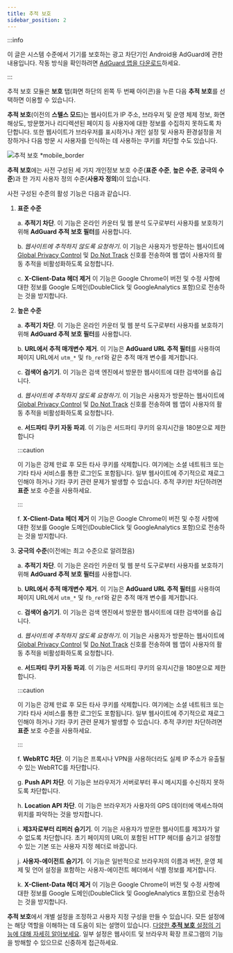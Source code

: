 ```yaml
---
title: 추적 보호
sidebar_position: 2
---
```


:::info

이 글은 시스템 수준에서 기기를 보호하는 광고 차단기인 Android용 AdGuard에 관한 내용입니다. 작동 방식을 확인하려면 [AdGuard 앱을 다운로드](https://agrd.io/download-kb-adblock)하세요.

:::

추적 보호 모듈은 **보호** 탭(화면 하단의 왼쪽 두 번째 아이콘)을 누른 다음 **추적 보호**를 선택하면 이용할 수 있습니다.

**추적 보호**(이전의 **스텔스 모드**)는 웹사이트가 IP 주소, 브라우저 및 운영 체제 정보, 화면 해상도, 방문했거나 리디렉션된 페이지 등 사용자에 대한 정보를 수집하지 못하도록 차단합니다. 또한 웹사이트가 브라우저를 표시하거나 개인 설정 및 사용자 환경설정을 저장하거나 다음 방문 시 사용자를 인식하는 데 사용하는 쿠키를 차단할 수도 있습니다.

![추적 보호 \*mobile\_border](https://cdn.adtidy.org/blog/new/y5fuztracking_protection.png)

**추적 보호**에는 사전 구성된 세 가지 개인정보 보호 수준(**표준 수준**, **높은 수준**, **궁극의 수준**)과 한 가지 사용자 정의 수준(**사용자 정의**)이 있습니다.

사전 구성된 수준의 활성 기능은 다음과 같습니다.

1. **표준 수준**

   a. **추적기 차단**. 이 기능은 온라인 카운터 및 웹 분석 도구로부터 사용자를 보호하기 위해 **AdGuard 추적 보호 필터**를 사용합니다.

   b. _웹사이트에 추적하지 않도록 요청하기_. 이 기능은 사용자가 방문하는 웹사이트에 [Global Privacy Control](https://globalprivacycontrol.org/) 및 [Do Not Track](https://en.wikipedia.org/wiki/Do_Not_Track) 신호를 전송하여 웹 앱이 사용자의 활동 추적을 비활성화하도록 요청합니다.

   c. **X-Client-Data 헤더 제거** 이 기능은 Google Chrome이 버전 및 수정 사항에 대한 정보를 Google 도메인(DoubleClick 및 GoogleAnalytics 포함)으로 전송하는 것을 방지합니다.

2. **높은 수준**

   a. **추적기 차단**. 이 기능은 온라인 카운터 및 웹 분석 도구로부터 사용자를 보호하기 위해 **AdGuard 추적 보호 필터**를 사용합니다.

   b. **URL에서 추적 매개변수 제거**. 이 기능은 **AdGuard URL 추적 필터**를 사용하여 페이지 URL에서 `utm_*` 및 `fb_ref`와 같은 추적 매개 변수를 제거합니다.

   c. **검색어 숨기기**. 이 기능은 검색 엔진에서 방문한 웹사이트에 대한 검색어를 숨깁니다.

   d. _웹사이트에 추적하지 않도록 요청하기_. 이 기능은 사용자가 방문하는 웹사이트에 [Global Privacy Control](https://globalprivacycontrol.org/) 및 [Do Not Track](https://en.wikipedia.org/wiki/Do_Not_Track) 신호를 전송하여 웹 앱이 사용자의 활동 추적을 비활성화하도록 요청합니다.

   e. **서드파티 쿠키 자동 파괴**. 이 기능은 서드파티 쿠키의 유지시간을 180분으로 제한합니다

   :::caution

   이 기능은 강제 만료 후 모든 타사 쿠키를 삭제합니다. 여기에는 소셜 네트워크 또는 기타 타사 서비스를 통한 로그인도 포함됩니다. 일부 웹사이트에 주기적으로 재로그인해야 하거나 기타 쿠키 관련 문제가 발생할 수 있습니다. 추적 쿠키만 차단하려면 **표준** 보호 수준을 사용하세요.

   :::

   f. **X-Client-Data 헤더 제거** 이 기능은 Google Chrome이 버전 및 수정 사항에 대한 정보를 Google 도메인(DoubleClick 및 GoogleAnalytics 포함)으로 전송하는 것을 방지합니다.

3. **궁극의 수준**(이전에는 최고 수준으로 알려졌음)

   a. **추적기 차단**. 이 기능은 온라인 카운터 및 웹 분석 도구로부터 사용자를 보호하기 위해 **AdGuard 추적 보호 필터**를 사용합니다.

   b. **URL에서 추적 매개변수 제거**. 이 기능은 **AdGuard URL 추적 필터**를 사용하여 페이지 URL에서 `utm_*` 및 `fb_ref`와 같은 추적 매개 변수를 제거합니다.

   c. **검색어 숨기기**. 이 기능은 검색 엔진에서 방문한 웹사이트에 대한 검색어를 숨깁니다.

   d. _웹사이트에 추적하지 않도록 요청하기_. 이 기능은 사용자가 방문하는 웹사이트에 [Global Privacy Control](https://globalprivacycontrol.org/) 및 [Do Not Track](https://en.wikipedia.org/wiki/Do_Not_Track) 신호를 전송하여 웹 앱이 사용자의 활동 추적을 비활성화하도록 요청합니다.

   e. **서드파티 쿠키 자동 파괴**. 이 기능은 서드파티 쿠키의 유지시간을 180분으로 제한합니다.

   :::caution

   이 기능은 강제 만료 후 모든 타사 쿠키를 삭제합니다. 여기에는 소셜 네트워크 또는 기타 타사 서비스를 통한 로그인도 포함됩니다. 일부 웹사이트에 주기적으로 재로그인해야 하거나 기타 쿠키 관련 문제가 발생할 수 있습니다. 추적 쿠키만 차단하려면 **표준** 보호 수준을 사용하세요.

   :::

   f. **WebRTC 차단**. 이 기능은 프록시나 VPN을 사용하더라도 실제 IP 주소가 유출될 수 있는 WebRTC를 차단합니다.

   g. **Push API 차단**. 이 기능은 브라우저가 서버로부터 푸시 메시지를 수신하지 못하도록 차단합니다.

   h. **Location API 차단**. 이 기능은 브라우저가 사용자의 GPS 데이터에 액세스하여 위치를 파악하는 것을 방지합니다.

   i. **제3자로부터 리퍼러 숨기기**. 이 기능은 사용자가 방문한 웹사이트를 제3자가 알 수 없도록 차단합니다. 초기 페이지의 URL이 포함된 HTTP 헤더를 숨기고 설정할 수 있는 기본 또는 사용자 지정 헤더로 바꿉니다.

   j. **사용자-에이전트 숨기기**. 이 기능은 일반적으로 브라우저의 이름과 버전, 운영 체제 및 언어 설정을 포함하는 사용자-에이전트 헤더에서 식별 정보를 제거합니다.

   k. **X-Client-Data 헤더 제거** 이 기능은 Google Chrome이 버전 및 수정 사항에 대한 정보를 Google 도메인(DoubleClick 및 GoogleAnalytics 포함)으로 전송하는 것을 방지합니다.

**추적 보호**에서 개별 설정을 조정하고 사용자 지정 구성을 만들 수 있습니다. 모든 설정에는 해당 역할을 이해하는 데 도움이 되는 설명이 있습니다. [다양한 **추적 보호** 설정의 기능에 대해 자세히 알아보세요](/general/stealth-mode). 일부 설정은 웹사이트 및 브라우저 확장 프로그램의 기능을 방해할 수 있으므로 신중하게 접근하세요.
